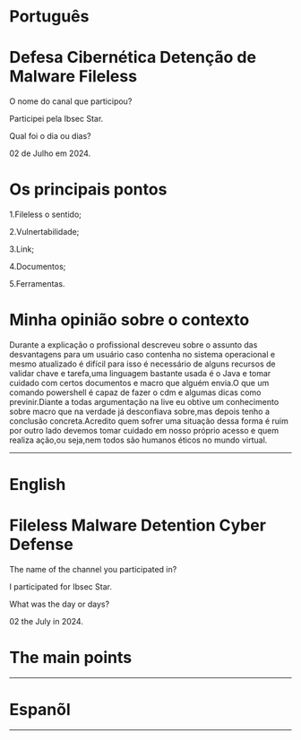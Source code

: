 # Português 

# Defesa Cibernética Detenção de Malware Fileless

O nome do canal que participou?

Participei pela Ibsec Star.

Qual foi o dia ou dias?

02 de Julho em 2024.

# Os principais pontos

1.Fileless o sentido;

2.Vulnertabilidade;

3.Link;

4.Documentos;

5.Ferramentas.



# Minha opinião sobre o contexto

<p>Durante a explicação o profissional descreveu sobre o assunto das desvantagens para um usuário caso contenha no sistema operacional  e mesmo atualizado é difícil para isso 
é necessário de  alguns recursos  de validar chave e tarefa,uma linguagem bastante usada é  o Java e tomar cuidado com certos documentos e macro que alguém envia.O que um comando powershell é capaz de fazer o cdm e algumas dicas como previnir.Diante a  todas argumentação na live eu obtive um conhecimento sobre macro que na verdade já desconfiava sobre,mas depois tenho a conclusão concreta.Acredito quem sofrer uma situação dessa forma é ruim por outro lado devemos tomar cuidado em nosso próprio acesso e quem realiza ação,ou seja,nem todos são humanos éticos no mundo virtual.</p>







--------------------------------------------------------------------------------------------------------------------------------

# English 

# Fileless Malware Detention Cyber Defense

The name of the channel you participated in?

I participated for Ibsec Star.

What was the day or days?

02 the July in 2024.

# The main points



--------------------------------------------------------------------------------------------------------------------------------

# Espanõl 




--------------------------------------------------------------------------------------------------------------------------------



